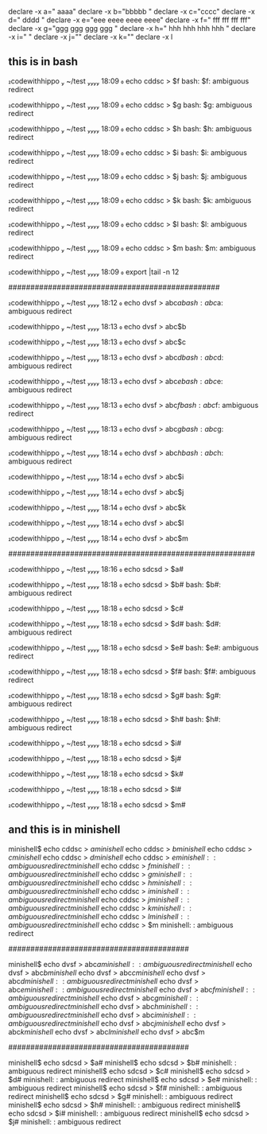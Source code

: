 declare -x a="   aaaa"
declare -x b="bbbbb  "
declare -x c="cccc"
declare -x d="  dddd   "
declare -x e="eee  eeee   eeee   eeee"
declare -x f="  fff fff fff fff"
declare -x g="ggg ggg ggg ggg    "
declare -x h="  hhh hhh hhh  hhh   "
declare -x i="      "
declare -x j=""
declare -x k=""
declare -x l

## this is in bash


codewithhippo  ~/test  18:09  echo cddsc > $f
bash: $f: ambiguous redirect

codewithhippo  ~/test  18:09  echo cddsc > $g
bash: $g: ambiguous redirect

codewithhippo  ~/test  18:09  echo cddsc > $h
bash: $h: ambiguous redirect

codewithhippo  ~/test  18:09  echo cddsc > $i
bash: $i: ambiguous redirect

codewithhippo  ~/test  18:09  echo cddsc > $j
bash: $j: ambiguous redirect

codewithhippo  ~/test  18:09  echo cddsc > $k
bash: $k: ambiguous redirect

codewithhippo  ~/test  18:09  echo cddsc > $l
bash: $l: ambiguous redirect

codewithhippo  ~/test  18:09  echo cddsc > $m
bash: $m: ambiguous redirect

codewithhippo  ~/test  18:09  export |tail -n 12

################################################

codewithhippo  ~/test  18:12  echo dvsf > abc$a
bash: abc$a: ambiguous redirect

codewithhippo  ~/test  18:13  echo dvsf > abc$b

codewithhippo  ~/test  18:13  echo dvsf > abc$c

codewithhippo  ~/test  18:13  echo dvsf > abc$d
bash: abc$d: ambiguous redirect

codewithhippo  ~/test  18:13  echo dvsf > abc$e
bash: abc$e: ambiguous redirect

codewithhippo  ~/test  18:13  echo dvsf > abc$f
bash: abc$f: ambiguous redirect

codewithhippo  ~/test  18:13  echo dvsf > abc$g
bash: abc$g: ambiguous redirect

codewithhippo  ~/test  18:14  echo dvsf > abc$h
bash: abc$h: ambiguous redirect

codewithhippo  ~/test  18:14  echo dvsf > abc$i

codewithhippo  ~/test  18:14  echo dvsf > abc$j

codewithhippo  ~/test  18:14  echo dvsf > abc$k

codewithhippo  ~/test  18:14  echo dvsf > abc$l

codewithhippo  ~/test  18:14  echo dvsf > abc$m

########################################################

codewithhippo  ~/test  18:16  echo sdcsd > $a#

codewithhippo  ~/test  18:18  echo sdcsd > $b#
bash: $b#: ambiguous redirect

codewithhippo  ~/test  18:18  echo sdcsd > $c#

codewithhippo  ~/test  18:18  echo sdcsd > $d#
bash: $d#: ambiguous redirect

codewithhippo  ~/test  18:18  echo sdcsd > $e#
bash: $e#: ambiguous redirect

codewithhippo  ~/test  18:18  echo sdcsd > $f#
bash: $f#: ambiguous redirect

codewithhippo  ~/test  18:18  echo sdcsd > $g#
bash: $g#: ambiguous redirect

codewithhippo  ~/test  18:18  echo sdcsd > $h#
bash: $h#: ambiguous redirect

codewithhippo  ~/test  18:18  echo sdcsd > $i#

codewithhippo  ~/test  18:18  echo sdcsd > $j#

codewithhippo  ~/test  18:18  echo sdcsd > $k#

codewithhippo  ~/test  18:18  echo sdcsd > $l#

codewithhippo  ~/test  18:18  echo sdcsd > $m#


## and this is in minishell

minishell$ echo cddsc > $a
minishell$ echo cddsc > $b
minishell$ echo cddsc > $c
minishell$ echo cddsc > $d
minishell$ echo cddsc > $e
minishell: : ambiguous redirect
minishell$ echo cddsc > $f
minishell: : ambiguous redirect
minishell$ echo cddsc > $g
minishell: : ambiguous redirect
minishell$ echo cddsc > $h
minishell: : ambiguous redirect
minishell$ echo cddsc > $i
minishell: : ambiguous redirect
minishell$ echo cddsc > $j
minishell: : ambiguous redirect
minishell$ echo cddsc > $k
minishell: : ambiguous redirect
minishell$ echo cddsc > $l
minishell: : ambiguous redirect
minishell$ echo cddsc > $m
minishell: : ambiguous redirect

#########################################

minishell$ echo dvsf > abc$a
minishell: : ambiguous redirect
minishell$ echo dvsf > abc$b
minishell$ echo dvsf > abc$c
minishell$ echo dvsf > abc$d
minishell: : ambiguous redirect
minishell$ echo dvsf > abc$e
minishell: : ambiguous redirect
minishell$ echo dvsf > abc$f
minishell: : ambiguous redirect
minishell$ echo dvsf > abc$g
minishell: : ambiguous redirect
minishell$ echo dvsf > abc$h
minishell: : ambiguous redirect
minishell$ echo dvsf > abc$i
minishell: : ambiguous redirect
minishell$ echo dvsf > abc$j
minishell$ echo dvsf > abc$k
minishell$ echo dvsf > abc$l
minishell$ echo dvsf > abc$m

#########################################

minishell$ echo sdcsd > $a#
minishell$ echo sdcsd > $b#
minishell: : ambiguous redirect
minishell$ echo sdcsd > $c#
minishell$ echo sdcsd > $d#
minishell: : ambiguous redirect
minishell$ echo sdcsd > $e#
minishell: : ambiguous redirect
minishell$ echo sdcsd > $f#
minishell: : ambiguous redirect
minishell$ echo sdcsd > $g#
minishell: : ambiguous redirect
minishell$ echo sdcsd > $h#
minishell: : ambiguous redirect
minishell$ echo sdcsd > $i#
minishell: : ambiguous redirect
minishell$ echo sdcsd > $j#
minishell: : ambiguous redirect
